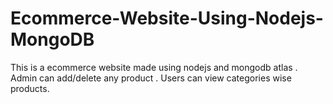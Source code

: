 # Ecommerce-Website-Using-Nodejs-MongoDB
This is a ecommerce website made using nodejs and mongodb atlas . Admin can add/delete any product .
Users can view categories wise products.
